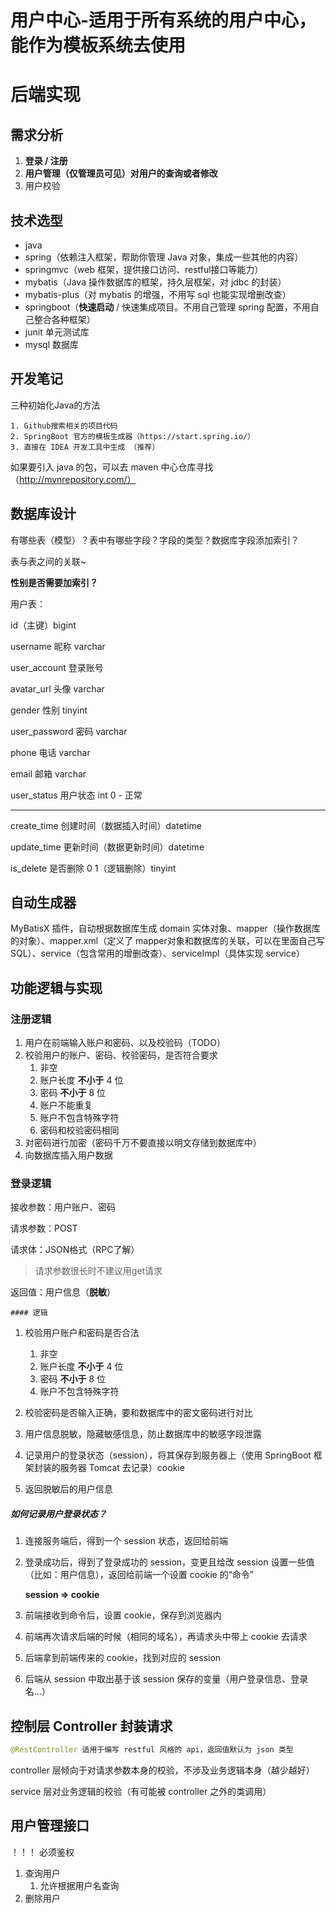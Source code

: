 # 用户中心-适用于所有系统的用户中心，能作为模板系统去使用

# 后端实现

## 需求分析

1. **登录 / 注册**
2. **用户管理（仅管理员可见）对用户的查询或者修改**
3. 用户校验

## 技术选型

- java
- spring（依赖注入框架，帮助你管理 Java 对象，集成一些其他的内容）
- springmvc（web 框架，提供接口访问、restful接口等能力）
- mybatis（Java 操作数据库的框架，持久层框架，对 jdbc 的封装）
- mybatis-plus（对 mybatis 的增强，不用写 sql 也能实现增删改查）
- springboot（**快速启动** / 快速集成项目。不用自己管理 spring 配置，不用自己整合各种框架）
- junit 单元测试库
- mysql 数据库

## 开发笔记

三种初始化Java的方法

 	1. Github搜索相关的项目代码
 	2. SpringBoot 官方的模板生成器（https://start.spring.io/）
 	3. 直接在 IDEA 开发工具中生成 （推荐）

如果要引入 java 的包，可以去 maven 中心仓库寻找（http://mvnrepository.com/）



## 数据库设计

有哪些表（模型）？表中有哪些字段？字段的类型？数据库字段添加索引？

表与表之间的关联~

**性别是否需要加索引？**



用户表：

id（主键）bigint

username 昵称  varchar

user_account 登录账号 

avatar_url 头像 varchar

gender 性别 tinyint

user_password 密码  varchar

phone 电话 varchar

email 邮箱 varchar

user_status 用户状态 int  0 - 正常 

---

create_time 创建时间（数据插入时间）datetime

update_time 更新时间（数据更新时间）datetime

is_delete 是否删除 0 1（逻辑删除）tinyint



## 自动生成器

MyBatisX 插件，自动根据数据库生成 domain 实体对象、mapper（操作数据库的对象）、mapper.xml（定义了 mapper对象和数据库的关联，可以在里面自己写 SQL）、service（包含常用的增删改查）、serviceImpl（具体实现 service）



## 功能逻辑与实现

### 注册逻辑

1. 用户在前端输入账户和密码、以及校验码（TODO）
2. 校验用户的账户、密码、校验密码，是否符合要求
   1. 非空
   2. 账户长度 **不小于** 4 位
   3. 密码 **不小于** 8 位
   4. 账户不能重复
   5. 账户不包含特殊字符
   6. 密码和校验密码相同
3. 对密码进行加密（密码千万不要直接以明文存储到数据库中）
4. 向数据库插入用户数据

### 登录逻辑

接收参数：用户账户、密码

请求参数：POST

请求体：JSON格式（RPC了解）

> 请求参数很长时不建议用get请求

返回值：用户信息（**脱敏**）

	#### 逻辑

1. 校验用户账户和密码是否合法
   1. 非空
   2. 账户长度 **不小于** 4 位
   3. 密码 **不小于** 8 位
   4. 账户不包含特殊字符

2. 校验密码是否输入正确，要和数据库中的密文密码进行对比
3. 用户信息脱敏，隐藏敏感信息，防止数据库中的敏感字段泄露
4. 记录用户的登录状态（session），将其保存到服务器上（使用 SpringBoot 框架封装的服务器 Tomcat 去记录）cookie
5. 返回脱敏后的用户信息

##### 如何记录用户登录状态？

1. 连接服务端后，得到一个 session 状态，返回给前端

2. 登录成功后，得到了登录成功的 session，变更且给改 session 设置一些值（比如：用户信息），返回给前端一个设置 cookie 的“命令”

   **session => cookie**

3. 前端接收到命令后，设置 cookie，保存到浏览器内

4. 前端再次请求后端的时候（相同的域名），再请求头中带上 cookie 去请求

5. 后端拿到前端传来的 cookie，找到对应的 session

6. 后端从 session 中取出基于该 session 保存的变量（用户登录信息、登录名...）



## 控制层 Controller 封装请求

```java
@RestController 适用于编写 restful 风格的 api，返回值默认为 json 类型
```

controller 层倾向于对请求参数本身的校验，不涉及业务逻辑本身（越少越好）

service 层对业务逻辑的校验（有可能被 controller 之外的类调用）

## 用户管理接口

！！！ 必须鉴权

1. 查询用户
   1. 允许根据用户名查询
2. 删除用户
